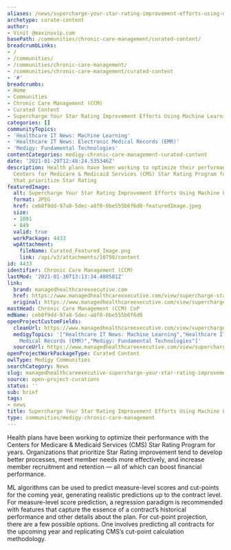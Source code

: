 ```yaml
---
aliases: /news/supercharge-your-star-rating-improvement-efforts-using-machine-learning
archetype: curate-content
author:
- Vinit @maxinovip.com
basePath: /communities/chronic-care-management/curated-content/
breadcrumbLinks:
- /
- /communities/
- /communities/chronic-care-management/
- /communities/chronic-care-management/curated-content
- '#'
breadcrumbs:
- Home
- Communities
- Chronic Care Management (CCM)
- Curated Content
- Supercharge Your Star Rating Improvement Efforts Using Machine Learning
categories: []
communityTopics:
- 'Healthcare IT News: Machine Learning'
- 'Healthcare IT News: Electronic Medical Records (EMR)'
- 'Medigy: Fundamental Technologies'
contentCategories: medigy-chronic-care-management-curated-content
date: '2021-01-29T12:48:24.535346Z'
description: Health plans have been working to optimize their performance with the
  Centers for Medicare & Medicaid Services (CMS) Star Rating Program for years. Organizations
  that prioritize Star Rating
featuredImage:
  alt: Supercharge Your Star Rating Improvement Efforts Using Machine Learning
  format: JPEG
  href: ceb8f9dd-97a8-5dec-a8f0-0be555b6f6d0-featuredImage.jpeg
  size:
  - 1091
  - 849
  valid: true
  workPackage: 4433
  wpAttachment:
    fileName: Curated_Featured_Image.png
    link: /api/v3/attachments/10798/content
id: 4433
identifier: Chronic Care Management (CCM)
lastMod: '2021-01-30T13:13:34.480581Z'
link:
  brand: managedhealthcareexecutive.com
  href: https://www.managedhealthcareexecutive.com/view/supercharge-star-rating-improvement-machine-learning
  original: https://www.managedhealthcareexecutive.com/view/supercharge-star-rating-improvement-machine-learning
mastHead: Chronic Care Management (CCM) CoP
mdName: ceb8f9dd-97a8-5dec-a8f0-0be555b6f6d0
openProjectCustomFields:
  cleanUrl: https://www.managedhealthcareexecutive.com/view/supercharge-star-rating-improvement-machine-learning
  medigyTopics: '["Healthcare IT News: Machine Learning","Healthcare IT News: Electronic
    Medical Records (EMR)","Medigy: Fundamental Technologies"]'
  sourceUrl: https://www.managedhealthcareexecutive.com/view/supercharge-star-rating-improvement-machine-learning
openProjectWorkPackageType: Curated Content
owlType: Medigy Communities
searchCategory: News
slug: managedhealthcareexecutive-supercharge-your-star-rating-improvement-efforts-using-machine-learning
source: open-project-curations
status: ''
sub: brief
tags:
- news
title: Supercharge Your Star Rating Improvement Efforts Using Machine Learning
type: communities/medigy-chronic-care-management
---
```


<p>Health plans have been working to optimize their performance with the Centers for Medicare &amp; Medicaid Services (CMS) Star Rating Program for years. Organizations that prioritize Star Rating improvement tend to develop better processes, meet member needs more effectively, and increase member recruitment and retention — all of which can boost financial performance.</p><p>ML algorithms can be used to predict measure-level scores and cut-points for the coming year, generating realistic predictions up to the contract level. For measure-level score prediction, a regression paradigm is recommended with features that capture the essence of a contract’s historical performance and other details about the plan. For cut-point projection, there are a few possible options. One involves predicting all contracts for the upcoming year and replicating CMS’s cut-point calculation methodology.</p>